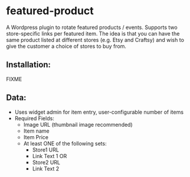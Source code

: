 # featured-product
A Wordpress plugin to rotate featured products / events.  Supports two store-specific links per featured item.
The idea is that you can have the same product listed at different stores (e.g. Etsy and Craftsy) and
wish to give the customer a choice of stores to buy from.

## Installation:
FIXME

## Data:
-  Uses widget admin for item entry, user-configurable number of items
-  Required Fields:
    -  Image URL (thumbnail image recommended)
    -  Item name
    -  Item Price
    -  At least ONE of the following sets:
        -  Store1 URL
        -  Link Text 1
        OR
        -  Store2 URL
        -  Link Text 2
